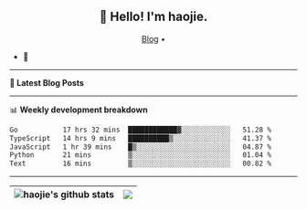 <h2 align="center">👋 Hello! I'm haojie.</h2>
<p align="center">
  <a href="https://aoyouer.com">Blog</a> •
</p>


- 🔭 


-------

**📝 Latest Blog Posts**


-------

📊 **Weekly development breakdown**
<!--START_SECTION:waka-->

```txt
Go           17 hrs 32 mins  ████████████▓░░░░░░░░░░░░   51.28 %
TypeScript   14 hrs 9 mins   ██████████▒░░░░░░░░░░░░░░   41.37 %
JavaScript   1 hr 39 mins    █▒░░░░░░░░░░░░░░░░░░░░░░░   04.87 %
Python       21 mins         ▒░░░░░░░░░░░░░░░░░░░░░░░░   01.04 %
Text         16 mins         ▒░░░░░░░░░░░░░░░░░░░░░░░░   00.82 %
```

<!--END_SECTION:waka-->

-------



| <img align="center" src="https://github-readme-stats.vercel.app/api?username=haojie06&show_icons=true&theme=graywhite&show_icons=true&count_private=true&include_all_commits=true&hide_border=true" alt="haojie's github stats" /> | <img align="center" src="https://github-readme-stats.vercel.app/api/top-langs/?username=haojie06&layout=compact&theme=graywhite&hide_border=true&hide=css,html" /> |
| ------------- | ------------- |


